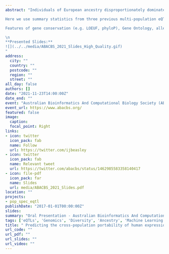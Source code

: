 ```yaml
---
abstract: "Individuals of European ancestry disproportionately dominate participation in human genetic studies, to the detriment of scientific inquiry and the equitable translation of genomic research. One genomic study type, expression quantitative trait locus (eQTL) mapping, has been a valuable tool for understanding the regulatory consequences of disease associated genetic variants. However, not all associations between genotype at a given locus and variation in gene expression (eQTLs) are shared across populations. Understanding the features of these eQTLs could enable a priori prediction of eQTLs in understudied populations. \n

Here we use summary statistics from three previous multi-population eQTL studies to classify eQTLs as population-specific or shared between at least two populations (African American, European American, Indonesian etc.). We train machine learning models to predict whether an eQTL is specific to its discovery population using publicly available information on the evolutionary, functional, and expression features of these eQTLs. As per similar applications, we find trained random forest classifiers perform better than other algorithms on a held out test set of eQTLs (auROC > 0.8). \n

Features of gene conservation (e.g. LOEUF, phyloP), Gene Ontology, allele frequency and eQTL effect size have the largest importance scores in our best performing models. This result suggests these features could be used to understand gene regulatory trait differences across populations. Since current Eurocentric biases in genomic resources are likely to persist for some time, our approach could be an important step toward a more equitable understanding of gene regulation, and hence more equitable personalised medicine. 

\n
**Presented Slides:**
![](../../media/ABACBS_2021_Slides_High_Quality.gif)
"
address:
  city: ""
  country: ""
  postcode: ""
  region: ""
  street: ""
all_day: false
authors: []
date: "2021-11-23T14:00:00Z"
date_end: ""
event: "Australian Bioinformatics And Computational Biology Society (ABACBS) Conference"
event_url: https://www.abacbs.org/
featured: false
image: 
  caption: 
  focal_point: Right
links:
- icon: twitter
  icon_pack: fab
  name: Follow
  url: https://twitter.com/ijbeasley
- icon: twitter
  icon_pack: fab
  name: Relevant tweet
  url: https://twitter.com/abacbs/status/1462985583358140417
- icon: file-pdf
  icon_pack: far
  name: Slides
  url: media/ABACBS_2021_Slides.pdf
location: ""
projects: 
- pop_spec_eqtl
publishDate: "2017-01-01T00:00:00Z"
slides: 
summary: "Oral Presentation - Australian Bioinformatics And Computational Biology Society (ABACBS) Conference"
tags: ['eQTLs', 'Genomics', 'Diversity', 'Ancestry', 'Machine Learning']
title: " Predicting the cross-population portability of human expression quantitative trait loci (eQTLs)"
url_code: ""
url_pdf: ""
url_slides: ""
url_video: ""
---
```

